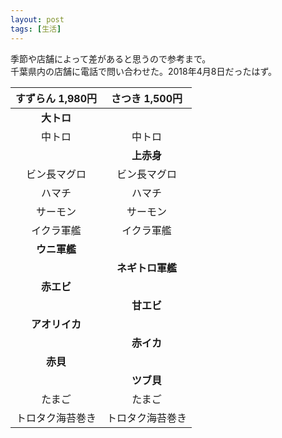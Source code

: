 ```yaml
---
layout: post
tags: [生活]
---
```


季節や店舗によって差があると思うので参考まで。  
千葉県内の店舗に電話で問い合わせた。2018年4月8日だったはず。

| すずらん 1,980円 | さつき 1,500円 |
|:--------:|:------:|
| **大トロ** | |
| 中トロ | 中トロ |
| | **上赤身** |
| ビン長マグロ | ビン長マグロ |
| ハマチ | ハマチ |
| サーモン | サーモン |
| イクラ軍艦 | イクラ軍艦 |
| **ウニ軍艦** | |
| | **ネギトロ軍艦** |
| **赤エビ** | |
| | **甘エビ** |
| **アオリイカ** | |
| | **赤イカ** |
| **赤貝** | |
| | **ツブ貝** |
| たまご | たまご |
| トロタク海苔巻き | トロタク海苔巻き |
